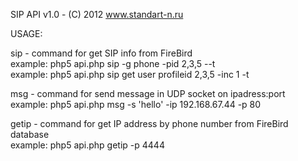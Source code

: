 
SIP API v1.0 - (C) 2012 www.standart-n.ru

USAGE:


sip - command for get SIP info from FireBird
<br>example: php5 api.php sip -g phone -pid 2,3,5 --t
<br>example: php5 api.php sip get user profileid 2,3,5 -inc 1 -t



msg - command for send message in UDP socket on ipadress:port
<br>example: php5 api.php msg -s 'hello' -ip 192.168.67.44 -p 80



getip - command for get IP address by phone number from FireBird database
<br>example: php5 api.php getip -p 4444
